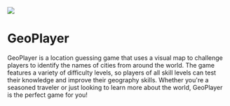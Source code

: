 ![](https://i.ibb.co/HXvNYxZ/geoplayer.png)
# GeoPlayer
GeoPlayer is a location guessing game that uses a visual map to challenge players to identify the names of cities from around the world. The game features a variety of difficulty levels, so players of all skill levels can test their knowledge and improve their geography skills. Whether you're a seasoned traveler or just looking to learn more about the world, GeoPlayer is the perfect game for you!
